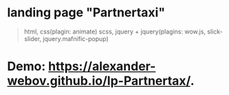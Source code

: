 # landing page "Partnertaxi"

> html, css(plagin: animate) scss, jquery + jquery(plagins: wow.js, slick-slider, jquery.mafnific-popup)


# Demo: https://alexander-webov.github.io/lp-Partnertax/.
